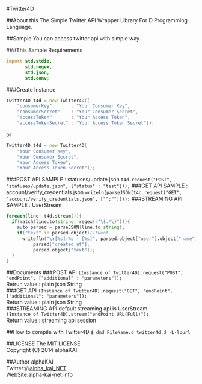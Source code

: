 #Twitter4D

##About this
The Simple Twitter API Wrapper Library For D Programming Language.  
  
  
##Sample
You can access twitter api with simple way.  
  
  
###This Sample Requirements
```d
import std.stdio,
       std.regex,
       std.json,
       std.conv;
```
###Create Instance
```d
Twitter4D t4d = new Twitter4D([
    "consumerKey"       : "Your Consumer Key",
    "consumerSecret"    : "Your Consumer Secret",
    "accessToken"       : "Your Access Token",
    "accessTokenSecret" : "Your Access Token Secret"]);
```
or  
```d
Twitter4D t4d = new Twitter4D(
    "Your Consumer Key",
    "Your Consumer Secret",
    "Your Access Token",
    "Your Access Token Secret"]); 
```
###POST API SAMPLE : statuses/update.json 
`t4d.request("POST", "statuses/update.json", ["status" : "test"]));`
###GET API SAMPLE : account/verify_credentials.json
`writeln(parseJSON(t4d.request("GET", "account/verify_credentials.json", ["":""])));`
###STREAMING API SAMPLE : UserStream
```d
foreach(line; t4d.stream()){
  if(match(line.to!string, regex(r"\{.*\}"))){
    auto parsed = parseJSON(line.to!string);
    if("text" in parsed.object)//tweet
      writefln("\r[%s]:%s - [%s]", parsed.object["user"].object["name"],
          parsed["created_at"],
          parsed.object["text"]);
  }
}
``` 
  
  
##Documents
###POST API
`(Instance of Twitter4D).request("POST", "endPoint", ["additional" : "parameters"]);`  
Retrun value : plain json String  
###GET API
`(Instance of Twitter4D).request("GET", "endPoint", ["additional": "parameters"]);`  
Return value : plain json String  
###STREAMING API
default streaming api is UserStream  
`(Instance of Twitter4D).stream("endPoint URL(Full)");`  
Return value : streaming api session  
  
  
##How to compile with Twitter4D
`$ dmd FileName.d twitter4d.d -L-lcurl`  
  
  
##LICENSE
The MIT LICENSE  
Copyright (C) 2014 alphaKAI
  

##Author
alphaKAI  
Twitter:[@alpha\_kai\_NET](https://twitter.com/alpha_kai_NET)  
WebSite:[alpha-kai-net.info](http://alpha-kai-net.info)  
